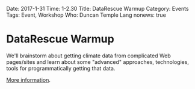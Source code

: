 Date: 2017-1-31
Time: 1-2.30
Title: DataRescue Warmup
Category: Events
Tags: Event, Workshop
Who: Duncan Temple Lang
nonews: true

# DataRescue Warmup

We'll brainstorm about getting climate data from complicated Web pages/sites
and learn about some "advanced" approaches, technologies, tools for programmatically
getting that data.

<a href="DataRescueEvent.html">More information</a>.
